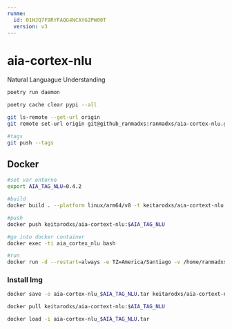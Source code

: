 ```yaml
---
runme:
  id: 01HJQ7F9RYFAQG4NCAYG2PW00T
  version: v3
---
```


# aia-cortex-nlu

Natural Languague Understanding

```sh {"id":"01HJQ7F9RXZBJJ4YEQA7Q49GYF"}
poetry run daemon

poetry cache clear pypi --all

git ls-remote --get-url origin 
git remote set-url origin git@github_ranmadxs:ranmadxs/aia-cortex-nlu.git

#tags
git push --tags
```

## Docker

```sh {"id":"01HJV2GKHFHRCW2MAYBX6DWF7V"}
#set var entorno
export AIA_TAG_NLU=0.4.2
```

```sh {"id":"01HJQ7F9RXZBJJ4YEQAAH1BXHZ"}
#build
docker build . --platform linux/arm64/v8 -t keitarodxs/aia-cortext-nlu:$AIA_TAG_NLU

#push
docker push keitarodxs/aia-cortext-nlu:$AIA_TAG_NLU

#go into docker container
docker exec -ti aia_cortex_nlu bash

#run
docker run -d --restart=always -e TZ=America/Santiago -v /home/ranmadxs/aia/aia-device/resources/images:/wh40k_images -v /home/ranmadxs/aia/aia-cortex-nlu/target:/app/target --net=bridge --name aia_cortex_nlu --env-file .env keitarodxs/aia-cortext-nlu:$AIA_TAG_NLU
```

### Install Img

```sh {"id":"01HJQ7F9RXZBJJ4YEQAAX4XA1Y"}
docker save -o aia-cortex-nlu_$AIA_TAG_NLU.tar keitarodxs/aia-cortext-nlu:$AIA_TAG_NLU

docker pull keitarodxs/aia-cortext-nlu:$AIA_TAG_NLU

docker load -i aia-cortex-nlu_$AIA_TAG_NLU.tar
```
